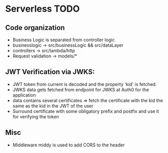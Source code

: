 # Serverless TODO

## Code organization
- Business Logic is separated from controller logic
- businesslogic -> src/businessLogic && src/dataLayer
- controllers -> src/lambda/http
- Request validation -> models/*

## JWT Verification via JWKS:
- JWT token from current is decoded and the property 'kid' is fetched.
- JWKS data gets fetched from endpoint for JWKS at Auth0 for the application
- data contains several certificates => fetch the certificate with the kid the same as the kid in the JWT of the user
- Surround certificate with some obligatory prefix and postfix and use it for verifying the token

## Misc
- Middleware middy is used to add CORS to the header

